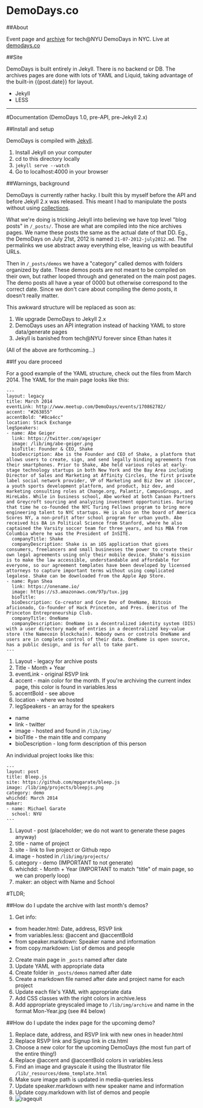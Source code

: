 DemoDays.co
======================

##About

Event page and [archive](http://demodays.co/archive) for tech@NYU DemoDays in NYC. Live at [demodays.co](http://demodays.co)

##Site

DemoDays is built entirely in Jekyll. There is no backend or DB. The archives pages are done with lots of YAML and Liquid, taking advantage of the built-in {{post.date}} for layout.

* Jekyll
* LESS

---

#Documentation (DemoDays 1.0, pre-API, pre-Jekyll 2.x)

##Install and setup

DemoDays is compiled with [Jekyll](http://jekyllrb.com/). 

1. Install Jekyll on your computer
2. cd to this directory locally
3. `jekyll serve --watch`
4. Go to localhost:4000 in your browser

##Warnings, background

DemoDays is currently rather hacky. I built this by myself before the API and before Jekyll 2.x was released. This meant I had to manipulate the posts without using [collections](http://jekyllrb.com/docs/collections/).

What we're doing is tricking Jekyll into believing we have top level "blog posts" in `/_posts/`. Those are what are compiled into the nice archives pages. We name these posts the same as the actual date of that DD. Eg., the DemoDays on July 21st, 2012 is named `21-07-2012-july2012.md`. The permalinks we use abstract away everything else, leaving us with beautiful URLs.

Then in `/_posts/demos` we have a "category" called demos with folders organized by date. These demos posts are not meant to be compiled on their own, but rather looped through and generated on the main post pages. The demo posts all have a year of 0000 but otherwise correspond to the correct date. Since we don't care about compiling the demo posts, it doesn't really matter.

This awkward structure will be replaced as soon as:

1. We upgrade DemoDays to Jekyll 2.x
2. DemoDays uses an API integration instead of hacking YAML to store data/generate pages
3. Jekyll is banished from tech@NYU forever since Ethan hates it

(All of the above are forthcoming...)

##If you dare proceed

For a good example of the YAML structure, check out the files from March 2014. The YAML for the main page looks like this:

```
---
layout: legacy
title: March 2014
eventLink: http://www.meetup.com/DemoDays/events/170862782/
accent: "#263855"
accentBold: "#8ca4cc"
location: Stack Exchange
legSpeakers:
- name: Abe Geiger
  link: https://twitter.com/ageiger
  image: /lib/img/abe-geiger.png
  bioTitle: Founder & CEO, Shake
  bioDescription: Abe is the Founder and CEO of Shake, a platform that allows users to create, sign, and send legally binding agreements from their smartphones. Prior to Shake, Abe held various roles at early-stage technology startups in both New York and the Bay Area including Director of Sales and Marketing at Affinity Circles, the first private label social network provider, VP of Marketing and Biz Dev at iSoccer, a youth sports development platform, and product, biz dev, and marketing consulting roles at Change.org, Palantir, CampusGroups, and HireLabs. While in business school, Abe worked at both Canaan Partners and Greycroft sourcing and analyzing investment opportunities. During that time he co-founded the NYC Turing Fellows program to bring more engineering talent to NYC startups. He is also on the board of America Scores NY, a non-profit after school program for urban youth. Abe received his BA in Political Science from Stanford, where he also captained the Varsity soccer team for three years, and his MBA from Columbia where he was the President of InSITE.
  companyTitle: Shake
  companyDescription: Shake is an iOS application that gives consumers, freelancers and small businesses the power to create their own legal agreements using only their mobile device. Shake's mission is to make the law accessible, understandable and affordable for everyone, so our agreement templates have been developed by licensed attorneys to capture important terms without using complicated legalese. Shake can be downloaded from the Apple App Store. 
- name: Ryan Shea
  link: https://onename.io/
  image: https://s3.amazonaws.com/97p/tux.jpg
  bioTitle: 
  bioDescription: Co-creator and Core Dev of OneName, Bitcoin aficionado, Co-founder of Hack Princeton, and Pres. Emeritus of The Princeton Entrepreneurship Club.
  companyTitle: OneName
  companyDescription: OneName is a decentralized identity system (DIS) with a user directory made of entries in a decentralized key-value store (the Namecoin blockchain). Nobody owns or controls OneName and users are in complete control of their data. OneName is open source, has a public design, and is for all to take part.
---
```

1. Layout - legacy for archive posts
2. Title - Month + Year
3. eventLink - original RSVP link
4. accent - main color for the month. If you're archiving the current index page, this color is found in variables.less
5. accentBold - see above
6. location - where we hosted
7. legSpeakers - an array for the speakers
  - name
  - link - twitter
  - image - hosted and found in `/lib/img/`
  - bioTitle - the main title and company
  - bioDescription - long form description of this person

An individual project looks like this:

```
---
layout: post
title: Bleep.js
site: https://github.com/mpgarate/bleep.js
image: /lib/img/projects/bleepjs.png
category: demo
whichdd: March 2014
maker:
- name: Michael Garate
  school: NYU
---
```

1. Layout - post (placeholder; we do not want to generate these pages anyway)
2. title - name of project
3. site - link to live project or Github repo
4. image - hosted in `/lib/img/projects/`
5. category - demo (IMPORTANT to not generate)
6. whichdd: - Month + Year (IMPORTANT to match "title" of main page, so we can properly loop)
7. maker: an object with Name and School

#TLDR; 

##How do I update the archive with last month's demos?

1. Get info:
  - from header.html: Date, address, RSVP link
  - from variables.less: @accent and @accentBold
  - from speaker.markdown: Speaker name and information
  - from copy.markdown: List of demos and people
2. Create main page in `_posts` named after date
3. Update YAML with appropriate data
4. Create folder in `_posts/demos` named after date
5. Create a markdown file named after date and project name for each project
6. Update each file's YAML with appropriate data
7. Add CSS classes with the right colors in archive.less
8. Add appropriate greyscaled image to `/lib/img/archive` and name in the format Mon-Year.jpg (see #4 below)

##How do I update the index page for the upcoming demo?

1. Replace date, address, and RSVP link with new ones in header.html
2. Replace RSVP link and Signup link in cta.html
3. Choose a new color for the upcoming DemoDays (the most fun part of the entire thing!)
4. Replace @accent and @accentBold colors in variables.less
5. Find an image and grayscale it using the Illustrator file `/lib/_resources/demo_template.html`
6. Make sure image path is updated in media-queries.less
7. Update speaker.markdown with new speaker name and information
8. Update copy.markdown with list of demos and people
9. ![ragequit](http://media.giphy.com/media/WgurxCFNBZO6Y/giphy.gif)
